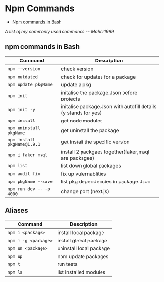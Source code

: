 # Npm Commands

- [Npm commands in Bash](#Npm-commands-in-bash)

_A list of my commonly used commands -- Mahar1999_

## npm commands in Bash

| Command                     | Description                                                     |
| --------------------------- | --------------------------------------------------------------- |
| `npm --version`             | check version                                                   |
| `npm outdated`              | check for updates for a package                                 |
| `npm update pkgName`        | update a pkg                                                    |
| `npm init`                  | initalise the package.Json before projects                      |
| `npm init -y`               | initalise package.Json with autofill details (y stands for yes) |
| `npm install`               | get node modules                                                |
| `npm uninstall pkgName`     | get uninstall the package                                       |
| `npm install pkgName@1.9.1` | get install the specific version                                |
| `npm i faker msql`          | install 2 packgaes together(faker,msql are packages)            |
| `npm list`                  | list down global packages                                       |
| `npm audit fix`             | fix up vulernablities                                           |
| `npm pkgName --save`        | list pkg dependencies in package.Json                           |
| `npm run dev -- -p 4000`    | change port (next.js)                                           |

## Aliases

| Command              | Description             |
| -------------------- | ----------------------- |
| `npm i <package>`    | install local package   |
| `npm i -g <package>` | install global package  |
| `npm un <package>`   | uninstall local package |
| `npm up`             | npm update packages     |
| `npm t`              | run tests               |
| `npm ls`             | list installed modules  |
